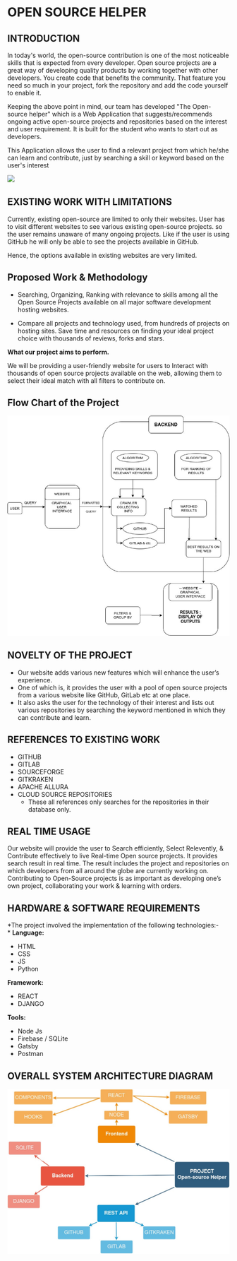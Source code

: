 # OPEN SOURCE HELPER

## INTRODUCTION

In today's world, the open-source contribution is one of the most noticeable skills that is expected from every developer. Open source projects are a great way of developing quality products by working together with other developers. You create code that benefits the community. That feature you need so much in your project, fork the repository and add the code yourself to enable it.


Keeping the above point in mind, our team has developed "The Open-source helper" which is a Web Application that suggests/recommends ongoing active open-source projects and repositories based on the interest and user requirement. It is built for the student who wants to start out as developers.  

This Application allows the user to find a relevant project from which he/she can learn and contribute, just by searching a skill or keyword based on the user's interest


<img src="./README_IMAGES/ss.jpg" />

## EXISTING WORK WITH LIMITATIONS

Currently, existing open-source are limited to only their websites. User has to visit different websites to see various existing open-source projects. so the user remains unaware of many ongoing projects. Like if the user is using GitHub he will only be able to see the projects available in GitHub.

Hence, the options available in existing websites are very limited.


## Proposed Work & Methodology


* Searching, Organizing, Ranking with relevance to skills among all the Open Source Projects available on all major software development hosting websites.

* Compare all projects and technology used, from hundreds of projects on hosting sites. Save time and resources on finding your ideal project choice with thousands of reviews, forks and stars.  

**What our project aims to perform.**

We will be providing a user-friendly website for users to Interact with thousands of open source projects available on the web, allowing them to select their ideal match with all filters to contribute on. 


## Flow Chart of the Project

<img src="./README_IMAGES/flowchart.jpg" />

## NOVELTY OF THE PROJECT       

* Our website adds various new features which will enhance the user’s experience.
* One of which is, it provides the user with a pool of open source projects from a various website like GitHub, GitLab etc at one place.
* It also asks the user for the technology of their interest and lists out various repositories by searching the keyword mentioned in which they can contribute and learn.

## REFERENCES TO EXISTING WORK

* GITHUB
* GITLAB 
* SOURCEFORGE
* GITKRAKEN
* APACHE ALLURA
* CLOUD SOURCE REPOSITORIES
  * These all references only searches for the repositories in their database only. 


## REAL TIME USAGE

Our website will provide the user to Search efficiently, Select Relevently, & Contribute effectively to live Real-time Open source projects. It provides search result in real time. The result includes the project and repositories on which developers from all around the globe are currently working on.
Contributing to Open-Source projects is as important as developing one’s own project, collaborating your work & learning with orders.

## HARDWARE & SOFTWARE REQUIREMENTS 

*The project involved the implementation of the following technologies:-  
*
**Language:**

* HTML
* CSS
* JS
* Python

**Framework:**

* REACT
* DJANGO

**Tools:**
    
* Node Js
* Firebase / SQLite
* Gatsby
* Postman

## OVERALL SYSTEM ARCHITECTURE DIAGRAM


<img src="./README_IMAGES/Architecture.jpg" />
